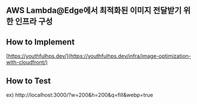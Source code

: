 ## AWS Lambda@Edge에서 최적화된 이미지 전달받기 위한 인프라 구성

## How to Implement

[https://youthfulhps.dev/](https://youthfulhps.dev/infra/image-optimization-with-cloudfront/)

## How to Test

ex) http://localhost:3000/?w=200&h=200&q=fill&webp=true
